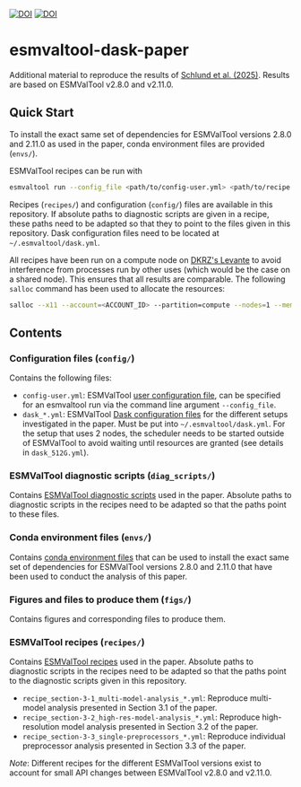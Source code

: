 [![DOI](https://zenodo.org/badge/852738129.svg)](https://doi.org/10.5281/zenodo.14361733)
[![DOI](https://zenodo.org/badge/DOI/10.5194/gmd-2024-236)](https://doi.org/10.5194/gmd-2024-236)

# esmvaltool-dask-paper

Additional material to reproduce the results of
[Schlund et al. (2025)](https://doi.org/10.5194/gmd-2024-236). Results
are based on ESMValTool v2.8.0 and v2.11.0.

## Quick Start

To install the exact same set of dependencies for ESMValTool versions 2.8.0 and
2.11.0 as used in the paper, conda environment files are provided (`envs/`).

ESMValTool recipes can be run with

```bash
esmvaltool run --config_file <path/to/config-user.yml> <path/to/recipe.yml>
```

Recipes (`recipes/`) and configuration (`config/`) files are available in this
repository. If absolute paths to diagnostic scripts are given in a recipe,
these paths need to be adapted so that they to point to the files given in this
repository. Dask configuration files need to be located at
`~/.esmvaltool/dask.yml`.

All recipes have been run on a compute node on [DKRZ's
Levante](https://docs.dkrz.de/doc/levante/) to avoid interference from
processes run by other uses (which would be the case on a shared node). This
ensures that all results are comparable. The following `salloc` command has
been used to allocate the resources:

```bash
salloc --x11 --account=<ACCOUNT_ID> --partition=compute --nodes=1 --mem=0 --time=08:00:00"
```

## Contents

### Configuration files (`config/`)

Contains the following files:

- `config-user.yml`: ESMValTool [user configuration
  file](https://docs.esmvaltool.org/projects/ESMValCore/en/v2.11.1/quickstart/configure.html#user-configuration-file),
  can be specified for an esmvaltool run via the command line argument
  `--config_file`.
- `dask_*.yml`: ESMValTool [Dask configuration
  files](https://docs.esmvaltool.org/projects/ESMValCore/en/v2.11.1/quickstart/configure.html#dask-distributed-configuration)
  for the different setups investigated in the paper. Must be put into
  `~/.esmvaltool/dask.yml`. For the setup that uses 2 nodes, the scheduler
  needs to be started outside of ESMValTool to avoid waiting until resources are
  granted (see details in `dask_512G.yml`).

### ESMValTool diagnostic scripts (`diag_scripts/`)

Contains [ESMValTool diagnostic
scripts](https://docs.esmvaltool.org/en/v2.11.0/develop/diagnostic.html#diagnostic)
used in the paper. Absolute paths to diagnostic scripts in the recipes need to
be adapted so that the paths point to these files.


### Conda environment files (`envs/`)

Contains [conda environment
files](https://docs.conda.io/projects/conda/en/latest/user-guide/tasks/manage-environments.html)
that can be used to install the exact same set of dependencies for ESMValTool
versions 2.8.0 and 2.11.0 that have been used to conduct the analysis of this
paper.

### Figures and files to produce them (`figs/`)

Contains figures and corresponding files to produce them.

### ESMValTool recipes (`recipes/`)

Contains [ESMValTool
recipes](https://docs.esmvaltool.org/projects/ESMValCore/en/v2.11.1/recipe/index.html)
used in the paper. Absolute paths to diagnostic scripts in the recipes need to
be adapted so that the paths point to the diagnostic scripts given in this
repository.

- `recipe_section-3-1_multi-model-analysis_*.yml`: Reproduce multi-model
  analysis presented in Section 3.1 of the paper.
- `recipe_section-3-2_high-res-model-analysis_*.yml`: Reproduce high-resolution
  model analysis presented in Section 3.2 of the paper.
- `recipe_section-3-3_single-preprocessors_*.yml`: Reproduce individual
  preprocessor analysis presented in Section 3.3 of the paper.

*Note*: Different recipes for the different ESMValTool versions exist to
account for small API changes between ESMValTool v2.8.0 and v2.11.0.
